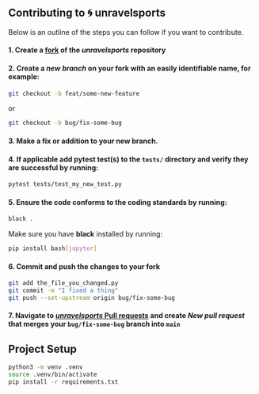 Contributing to 🌀 **unravelsports**
-----

Below is an outline of the steps you can follow if you want to contribute.

#### 1. Create a [**fork**](https://docs.github.com/en/pull-requests/collaborating-with-pull-requests/working-with-forks/fork-a-repo) of the ***unravelsports*** repository 
#### 2. Create a ***new branch*** on your fork with an easily identifiable name, for example:
```bash
git checkout -b feat/some-new-feature
```
or 
```bash
git checkout -b bug/fix-some-bug
```
#### 3. Make a fix or addition to your new branch.
#### 4. If applicable add pytest test(s) to the `tests/` directory and verify they are successful by running:
```bash
pytest tests/test_my_new_test.py
```
#### 5. Ensure the code conforms to the coding standards by running:
```bash
black .
```
Make sure you have **black** installed by running:
```bash
pip install bash[jupyter]
```
#### 6. Commit and push the changes to your fork
```bash
git add the_file_you_changed.py
git commit -m "I fixed a thing"
git push --set-upstream origin bug/fix-some-bug
```
#### 7. Navigate to [***unravelsports*** Pull requests](https://github.com/UnravelSports/unravelsports/pulls) and create ***New pull request*** that merges your `bug/fix-some-bug` branch into `main`

Project Setup
-----

```bash
python3 -m venv .venv
source .venv/bin/activate
pip install -r requirements.txt
```